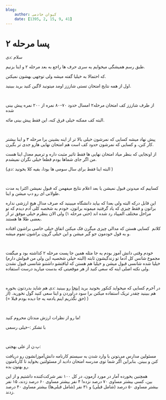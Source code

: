 ```yaml
---
blog:
    author: کیوان خادمی
    date: [1395, 2, 15, 9, 41]
---
```

# پسا مرحله ۲

<div class="cnt">
<p>سلام :دی</p>
<p>طبق رسم همیشگی میخوایم یه سری حرف ها راجع به بعد مرحله ۲ و اینا بزنیم.</p>
<p>که احتمالا به خیلیا گفته میشه ولی توجهی بهشون نمیکنن.</p>
<p>اول از همه نتایج امتحان تستی شاززز اومد میتونید لاگین کنید برید ببینید.</p>
<p><br/></p>
<p>از طرف شاززز کف امتحان مرحله۲ امسال حدود ۷۰-۸۰ نمره از ۲۰۰ نمره پیش بینی شده</p>
<p>البته کف ممکنه خیلی فرق کنه، این فقط پیش بینی مائه.</p>
<p><br/></p>
<p>پیش نهاد میشه کسایی که نمرشون خیلی بالا تر از اینه بشینن برا مرحله ۳ و اینا بیشتر کار کنن، و کسایی که نمرشون حدود کف است هم امتحان نهایی هارو جدی تر بگیرن.</p>
<p>از اونجایی که بنظر میاد امتحان نهایی ها فقط تاثیر مثبت داره و ترمیم معدل اینا هست من اگر جای شماها بودم قطعا خیلی نگران نمیشدم.</p>
<p>(البته اینا فقط برای سال سومی ها بودا، بقیه کلا بخونید :دی‌‌ )</p>
<p><br/></p>
<p>کساییم که میدونن قبول نمیشن یا بعد اعلام نتایج میفهمن که قبول نمیشن اکثرا یه مدت طولانی ای رو دپ میشن و اینا.</p>
<p>این قابل درکه البته ولی بعدا که بیاید دانشگاه میبینید که صرف مدال هیچ ارزشی نداره براتون و فقط چیزی که یاد گرفتید میمونه براتون، خودم به شخصه کلی آدم دیدم که تو مراحل مختلف المپیاد رد شده اند (حتی مرحله ۱) ولی الان بنظرم خیلی موفق تر از بعضی طلا ها هستند.</p>
<p>کلانم  کسایی هستن که مدالی چیزی میگرن فک میکنن اتفاق خیلی خاصی براشون افتاده و به قول خودمون جو گیر میشن و این خیلی گرون براشون تموم میشه.</p>
<p><br/></p>
<p>خودم وقتی دانش آموز بودم یه جا مثله همین جا پست مرحله ۲ کذاشته بود و میگفت مجموع شانس کل آدما تو زندگیشون ثابته (البته خیلی شخصیه این ولی من قبولش دارم) خیلیا شده شانسی قبول میشن و خیلیا هم هستن که لیاقتشو داشتنو شانسی قبول نشدن ولی نکته اصلی اینه که سعی کنید از هر موقعیتی که بدست میارید درست استفاده.</p>
<p><br/></p>
<p>در آخرم کسایی که میخواید کنکور بخونید برید <a href="http://konkur.in/" target="_blank">اینجا</a> رو ببینید :دی هم شاید بدردتون بخوره هم ببینید چقدر تریک استفاده میکنن برا سود دراوردن و اینا سعی کنید گول نخورید. (از حق نگذریم اینم یادمه یه جا دیده بودم قبلا =)) )</p>
<p><br/></p>
<p>ما رو از نظرات ارزش مندتان محروم کنید!</p>
<p>با تشکر :-خیلی رسمی</p>
<p><br/></p>
<p>پ.ن از علی بهجتی:</p>
<p>مسئولین مدارس می‌تونن با وارد شدن به سیستم کارنامه دانش‌آموزانشون رو دریافت کنن و ببینن. بنابراین اگر شما توی مدرسه امتحان دادید از مسئولتین بخواید تا کارنامتون رو بهتون بده.</p>
<p>همچنین یخورده آمار در مورد آزمون، در کل ۱۰۰ نفر شرکت‌کننده داشتیم و از این بین، کسی بیشتر مساوی ۷۰ درصد نزده! ۴ نفر بیشتر مساوی ۶۰ درصد زدند، ۱۵ نفر بیشتر مساوی ۵۰ درصد (شامل قبلی‌) و ۳۱ نفر (شامل قبلی‌ها) بیشتر مساوی ۴۰ درصد زدند. </p>
<p><br/></p>
</div>
